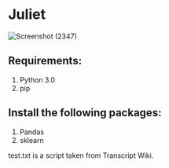 # Juliet
![Screenshot (2347)](https://user-images.githubusercontent.com/34811605/133992541-3a2c97e4-9fa1-4c74-998a-51ef23f554a4.png)

## Requirements:
1. Python 3.0
2. pip

## Install the following packages:
1. Pandas
2. sklearn

test.txt is a script taken from Transcript Wiki.